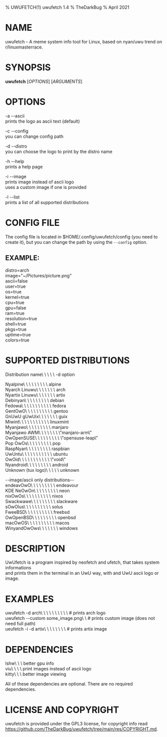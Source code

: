 % UWUFETCH(1) uwufetch 1.4
% TheDarkBug
% April 2021

<!---
I am using markdown instead of troff because i don't know how to use it, and the same could be for some people.
I also don't know if this is a good practice, but it works, so I am keeping it.
To "compile" this file you need pandoc (https://pandoc.org).
--->

# NAME

uwufetch - A meme system info tool for Linux, based on nyan/uwu trend on r/linuxmasterrace.

# SYNOPSIS

**uwufetch** [*OPTIONS*] [*ARGUMENTS*]

# OPTIONS

-a --ascii\
prints the logo as ascii text (default)

-c --config\
you can change config path

-d --distro\
you can choose the logo to print by the distro name

-h --help\
prints a help page

-i --image\
prints image instead of ascii logo\
uses a custom image if one is provided

-l --list\
prints a list of all supported distributions

# CONFIG FILE

The config file is located in $HOME/.config/uwufetch/config (you need to create it), but you can change the path by using the `--config` option.

## EXAMPLE:
distro=arch\
image="~/Pictures/picture.png"\
ascii=false\
user=true\
os=true\
kernel=true\
cpu=true\
gpu=false\
ram=true\
resolution=true\
shell=true\
pkgs=true\
uptime=true\
colors=true


# SUPPORTED DISTRIBUTIONS

Distribution name\	\	\	\	\ -d option

Nyalpine\	\	\	\	\	\	\	\	\	alpine\
Nyarch Linuwu\	\	\	\	\	\	\ arch\
Nyartix Linuwu\	\	\	\	\	\	\ artix\
Debinyan\	\	\	\	\	\	\	\	\	debian\
Fedowa\	\	\	\	\	\	\	\	\	\	\ fedora\
GentOwO\	\	\	\	\	\	\	\	\	\ gentoo\
GnUwU gUwUix\	\	\	\	\	\	\	guix\
Miwint\	\	\	\	\	\	\	\	\	\	\ linuxmint\
Myanjawo\	\	\	\	\	\	\	\	\	manjaro\
Myanjawo AWM\	\	\	\	\	\	\	\\"manjaro-arm\\"\
OwOpenSUSE\	\	\	\	\	\	\	\	\ \\"opensuse-leap\\"\
Pop OwOs\	\	\	\	\	\	\	\	\	pop\
RaspNyan\	\	\	\	\	\	\	\	\	raspbian\
UwUntu\	\	\	\	\	\	\	\	\	\	\ ubuntu\
OwOid\	\	\	\	\	\	\	\	\	\	\ \\"void\\"\
Nyandroid\	\	\	\	\	\	\	\	\ android\
Unknown (tux logo)\	\	\	\	\ unknown

--image/ascii only distributions--\
endeavOwO\	\	\	\	\	\	\	\	\ endeavour\
KDE NeOwOn\	\	\	\	\	\	\	\	\ neon\
nixOwOs\	\	\	\	\	\	\	\	\	\ nixos\
Swackwawe\	\	\	\	\	\	\	\	\ slackware\
sOwOlus\	\	\	\	\	\	\	\	\	\ solus\
FweeBSD\	\	\	\	\	\	\	\	\	\ freebsd\
OwOpenBSD\	\	\	\	\	\	\	\	\ openbsd\
macOwOS\    \   \   \   \   \   \   \   \   \ macos\
WinyandOwOws\   \   \   \   \   \   \  windows

# DESCRIPTION

UwUfetch is a program inspired by neofetch and ufetch, that takes system informations\
and prints them in the terminal in an UwU way, with and UwU ascii logo or image.

# EXAMPLES

uwufetch -d arch\	\	\	\	\	\	\	\	\	\	# prints arch logo\
uwufetch -\-custom some_image.png\	\	# prints custom image (does not need full path)\
ueufetch -i -d artix\	\	\	\	\	\	\	\	# prints artix image

# DEPENDENCIES

lshw\	\	\	better gpu info\
viu\	\	\	\ print images instead of ascii logo\
kitty\	\	\ better image viewing

All of these dependencies are optional. There are no required dependencies.

# LICENSE AND COPYRIGHT

uwufetch is provided under the GPL3 license, for copyright info read\
https://github.com/TheDarkBug/uwufetch/tree/main/res/COPYRIGHT.md.
